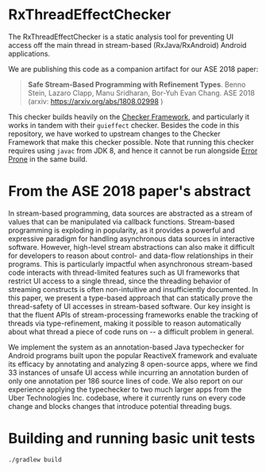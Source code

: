 # RxThreadEffectChecker

The RxThreadEffectChecker is a static analysis tool for preventing UI access off the main thread in stream-based (RxJava/RxAndroid) Android applications.

We are publishing this code as a companion artifact for our ASE 2018 paper:

> **Safe Stream-Based Programming with Refinement Types**. Benno Stein, Lazaro Clapp, Manu Sridharan, Bor-Yuh Evan Chang. ASE 2018 (arxiv: https://arxiv.org/abs/1808.02998 )

This checker builds heavily on the [Checker Framework](https://checkerframework.org/), and particularly it works in tandem with their `guieffect` checker. Besides the code in this repository, we have worked to upstream changes to the Checker Framework that make this checker possible.  Note that running this checker requires using `javac` from JDK 8, and hence it cannot be run alongside [Error Prone](http://errorprone.info/) in the same build.


# From the ASE 2018 paper's abstract

In stream-based programming, data sources are abstracted as a stream of values that can be manipulated via callback functions. Stream-based programming is exploding in popularity, as it provides a powerful and expressive paradigm for handling asynchronous data sources in interactive software. However, high-level stream abstractions can also make it difficult for developers to reason about control- and data-flow relationships in their programs. This is particularly impactful when asynchronous stream-based code interacts with thread-limited features such as UI frameworks that restrict UI access to a single thread, since the threading behavior of streaming constructs is often non-intuitive and insufficiently documented. 
In this paper, we present a type-based approach that can statically prove the thread-safety of UI accesses in stream-based software. Our key insight is that the fluent APIs of stream-processing frameworks enable the tracking of threads via type-refinement, making it possible to reason automatically about what thread a piece of code runs on -- a difficult problem in general.

We implement the system as an annotation-based Java typechecker for Android programs built upon the popular ReactiveX framework and evaluate its efficacy by annotating and analyzing 8 open-source apps, where we find 33 instances of unsafe UI access while incurring an annotation burden of only one annotation per 186 source lines of code. We also report on our experience applying the typechecker to two much larger apps from the Uber Technologies Inc. codebase, where it currently runs on every code change and blocks changes that introduce potential threading bugs.

# Building and running basic unit tests

`./gradlew build`
